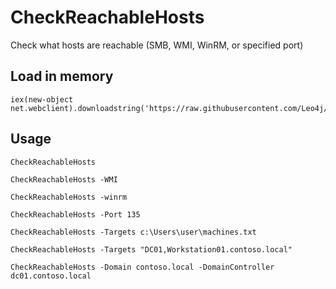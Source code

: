 # CheckReachableHosts

Check what hosts are reachable (SMB, WMI, WinRM, or specified port)

## Load in memory

```
iex(new-object net.webclient).downloadstring('https://raw.githubusercontent.com/Leo4j/CheckReachableHosts/refs/heads/main/CheckReachableHosts.ps1')
```

## Usage

```
CheckReachableHosts
```
```
CheckReachableHosts -WMI
```
```
CheckReachableHosts -winrm
```
```
CheckReachableHosts -Port 135
```
```
CheckReachableHosts -Targets c:\Users\user\machines.txt
```
```
CheckReachableHosts -Targets "DC01,Workstation01.contoso.local"
```
```
CheckReachableHosts -Domain contoso.local -DomainController dc01.contoso.local
```


